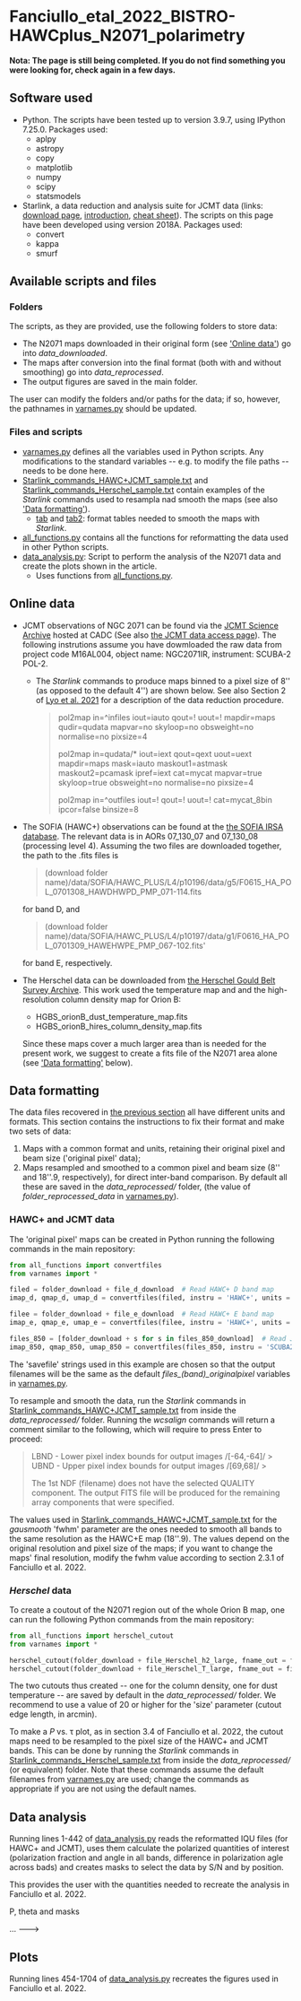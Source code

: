 # Fanciullo_etal_2022_BISTRO-HAWCplus_N2071_polarimetry

**Nota: The page is still being completed. If you do not find something you were looking for, check again in a few days.**

Software used
-------------

* Python. The scripts have been tested up to version 3.9.7, using IPython 7.25.0. Packages used:
  * aplpy
  * astropy
  * copy
  * matplotlib
  * numpy
  * scipy
  * statsmodels
* Starlink, a data reduction and analysis suite for JCMT data (links: [download page](http://starlink.eao.hawaii.edu/starlink), [introduction](https://www.eaobservatory.org/jcmt/observing/getting-started/#Starlink_analysis_and_reduction_software), [cheat sheet](https://www.eaobservatory.org//jcmt/wp-content/uploads/sites/2/2016/04/StarlinkBeginner.pdf)). The scripts on this page have been developed using version 2018A. Packages used:
  * convert
  * kappa
  * smurf


Available scripts and files
---------------------------

### Folders ###
The scripts, as they are provided, use the following folders to store data:
* The N2071 maps downloaded in their original form (see ['Online data'](#Online-data)) go into *data_downloaded*.
* The maps after conversion into the final format (both with and without smoothing) go into *data_reprocessed*.
* The output figures are saved in the main folder.

The user can modify the folders and/or paths for the data; if so, however, the pathnames in [varnames.py](varnames.py) should be updated.


### Files and scripts ###
* [varnames.py](varnames.py) defines all the variables used in Python scripts. Any modifications to the standard variables -- e.g. to modify the file paths -- needs to be done here.
* [Starlink_commands_HAWC+JCMT_sample.txt](Starlink_commands_HAWC+JCMT_sample.txt) and [Starlink_commands_Herschel_sample.txt](Starlink_commands_Herschel_sample.txt) contain examples of the *Starlink* commands used to resampla nad smooth the maps (see also ['Data formatting'](#Data-formatting)).
  * [tab](tab) and [tab2](tab2): format tables needed to smooth the maps with *Starlink*.
* [all_functions.py](all_functions.py) contains all the functions for reformatting the data used in other Python scripts.  
* [data_analysis.py](data_analysis.py): Script to perform the analysis of the N2071  data and create the plots shown in the article.
  * Uses functions from [all_functions.py](all_functions.py).


Online data
-----------

* JCMT observations of NGC 2071 can be found via the [JCMT Science Archive](https://www.cadc-ccda.hia-iha.nrc-cnrc.gc.ca/en/jcmt/) hosted at CADC (See also [the JCMT data access page](https://www.eaobservatory.org/jcmt/data-access/)). The following instrutions assume you have dowmloaded the raw data from project code M16AL004, object name: NGC2071IR, instrument: SCUBA-2 POL-2.
  * The *Starlink* commands to produce maps binned to a pixel size of 8'' (as opposed to the default 4'') are shown below. See also Section 2 of [Lyo et al. 2021](https://iopscience.iop.org/article/10.3847/1538-4357/ac0ce9) for a description of the data reduction procedure.
  
    > pol2map in=^infiles iout=iauto qout=! uout=! mapdir=maps qudir=qudata mapvar=no skyloop=no obsweight=no normalise=no pixsize=4
    >
    > pol2map in=qudata/\* iout=iext qout=qext uout=uext mapdir=maps mask=iauto maskout1=astmask maskout2=pcamask ipref=iext cat=mycat mapvar=true skyloop=true obsweight=no normalise=no pixsize=4
    >
    > pol2map in=^outfiles iout=! qout=! uout=! cat=mycat_8bin ipcor=false binsize=8
    
* The SOFIA (HAWC+) observations can be found at the [the SOFIA IRSA database](https://irsa.ipac.caltech.edu/applications/sofia/). The relevant data is in AORs 07_130_07 and 07_130_08 (processing level 4). Assuming the two files are downloaded together, the path to the .fits files is
  > (download folder name)/data/SOFIA/HAWC_PLUS/L4/p10196/data/g5/F0615_HA_POL_0701308_HAWDHWPD_PMP_071-114.fits
  
  for band D, and

  > (download folder name)/data/SOFIA/HAWC_PLUS/L4/p10197/data/g1/F0616_HA_POL_0701309_HAWEHWPE_PMP_067-102.fits'

  for band E, respectively. 
* The Herschel data can be downloaded from [the Herschel Gould Belt Survey Archive](http://gouldbelt-herschel.cea.fr/archives). This work used the temperature map and and the high-resolution column density map for Orion B:
   * HGBS_orionB_dust_temperature_map.fits
   * HGBS_orionB_hires_column_density_map.fits

   Since these maps cover a much larger area than is needed for the present work, we suggest to create a fits file of the N2071 area alone (see ['Data formatting'](#Data-formatting) below).


Data formatting
---------------

The data files recovered in [the previous section](#Online-data) all have different units and formats. This section contains the instructions to fix their format and make two sets of data:
1. Maps with a common format and units, retaining their original pixel and beam size ('original pixel' data);
2. Maps resampled and smoothed to a common pixel and beam size (8'' and 18''.9, respectively), for direct inter-band comparison.
By default all these are saved in the *data_reprocessed/* folder, (the value of *folder_reprocessed_data* in [varnames.py](varnames.py)).

### HAWC+ and JCMT data ###
The 'original pixel' maps can be created in Python running the following commands in the main repository:
~~~python
from all_functions import convertfiles
from varnames import *

filed = folder_download + file_d_download  # Read HAWC+ D band map
imap_d, qmap_d, umap_d = convertfiles(filed, instru = 'HAWC+', units = 'Jy/arcsec2', savefile = folder_reprocessed_data + 'N2071_HAWC+D')  # Convert and save

filee = folder_download + file_e_download  # Read HAWC+ E band map
imap_e, qmap_e, umap_e = convertfiles(filee, instru = 'HAWC+', units = 'Jy/arcsec2', savefile = folder_reprocessed_data + 'N2071_HAWC+E')

files_850 = [folder_download + s for s in files_850_download]  # Read JCMT 850 um map (3 separate files for I, Q and U)
imap_850, qmap_850, umap_850 = convertfiles(files_850, instru = 'SCUBA2', units = 'Jy/arcsec2', beam = 14.1, savefile = folder_reprocessed_data + 'N2071_JCMT-850-8as')
~~~
The 'savefile' strings used in this example are chosen so that the output filenames will be the same as the default *files_(band)_originalpixel* variables in [varnames.py](varnames.py).

To resample and smooth the data, run the *Starlink* commands in [Starlink_commands_HAWC+JCMT_sample.txt](Starlink_commands_HAWC+JCMT_sample.txt) from inside the *data_reprocessed/* folder. Running the *wcsalign* commands will return a comment similar to the following, which will require to press Enter to proceed:
  > LBND - Lower pixel index bounds for output images /[-64,-64]/ > 
  > UBND - Upper pixel index bounds for output images /[69,68]/ >
  >
  > The 1st NDF (filename) does not have the selected QUALITY component.
  > The output FITS file will be produced for the remaining array components that were specified.

The values used in [Starlink_commands_HAWC+JCMT_sample.txt](Starlink_commands_HAWC+JCMT_sample.txt) for the *gausmooth* 'fwhm' parameter are the ones needed to smooth all bands to the same resolution as the HAWC+E map (18''.9). The values depend on the original resolution and pixel size of the maps; if you want to change the maps' final resolution, modify the fwhm value according to section 2.3.1 of Fanciullo et al. 2022.


### *Herschel* data ###

To create a coutout of the N2071 region out of the whole Orion B map, one can run the following Python commands from the main repository:
~~~python
from all_functions import herschel_cutout
from varnames import *

herschel_cutout(folder_download + file_Herschel_h2_large, fname_out = file_Herschel_h2_cutout, size = 20.)
herschel_cutout(folder_download + file_Herschel_T_large, fname_out = file_Herschel_T_cutout, size = 20.)
~~~

The two cutouts thus created -- one for the column density, one for dust temperature -- are saved by default in the *data_reprocessed/* folder. We recommend to use a value of 20 or higher for the 'size' parameter (cutout edge length, in arcmin). 

To make a *P* vs. &tau; plot, as in section 3.4 of Fanciullo et al. 2022, the cutout maps need to be resampled to the pixel size of the HAWC+ and JCMT bands. This can be done by running the *Starlink* commands in [Starlink_commands_Herschel_sample.txt](Starlink_commands_Herschel_sample.txt) from inside the *data_reprocessed/* (or equivalent) folder. Note that these commands assume the default filenames from [varnames.py](varnames.py) are used; change the commands as appropriate if you are not using the default names.


Data analysis
-------------

Running lines 1-442 of [data_analysis.py](data_analysis.py) reads the reformatted IQU files (for HAWC+ and JCMT), uses them calculate the polarized quantities of interest (polarization fraction and angle in all bands, difference in polarization agle across bads) and creates masks to select the data by S/N and by position.

This provides the user with the quantities needed to recreate the analysis in Fanciullo et al. 2022.

<!--- Works in progress:
1. Herschel T and NH plots (move to "plots" section)
2. IQU --> P, theta and masks
...
--->


Plots
-----

Running lines 454-1704 of [data_analysis.py](data_analysis.py) recreates the figures used in Fanciullo et al. 2022.


